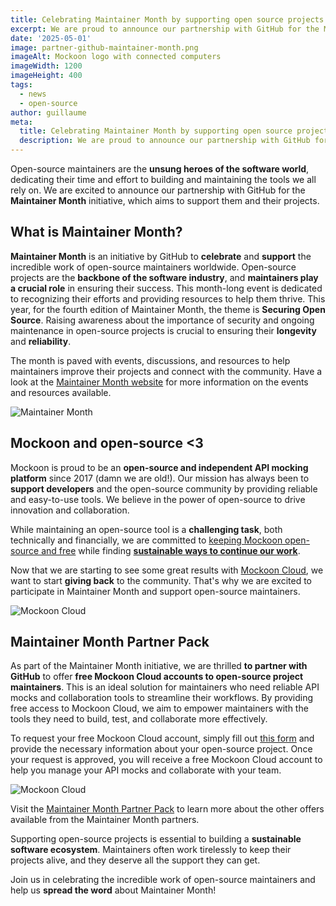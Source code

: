 ```yaml
---
title: Celebrating Maintainer Month by supporting open source projects
excerpt: We are proud to announce our partnership with GitHub for the Maintainer Month initiative, which aims to support open source maintainers and their projects.
date: '2025-05-01'
image: partner-github-maintainer-month.png
imageAlt: Mockoon logo with connected computers
imageWidth: 1200
imageHeight: 400
tags:
  - news
  - open-source
author: guillaume
meta:
  title: Celebrating Maintainer Month by supporting open source projects
  description: We are proud to announce our partnership with GitHub for the Maintainer Month initiative, which aims to support open source maintainers and their projects.
---
```


Open-source maintainers are the **unsung heroes of the software world**, dedicating their time and effort to building and maintaining the tools we all rely on. We are excited to announce our partnership with GitHub for the **Maintainer Month** initiative, which aims to support them and their projects.

## What is Maintainer Month?

**Maintainer Month** is an initiative by GitHub to **celebrate** and **support** the incredible work of open-source maintainers worldwide. Open-source projects are the **backbone of the software industry**, and **maintainers play a crucial role** in ensuring their success. This month-long event is dedicated to recognizing their efforts and providing resources to help them thrive.
This year, for the fourth edition of Maintainer Month, the theme is **Securing Open Source**. Raising awareness about the importance of security and ongoing maintenance in open-source projects is crucial to ensuring their **longevity** and **reliability**.

The month is paved with events, discussions, and resources to help maintainers improve their projects and connect with the community. Have a look at the [Maintainer Month website](https://maintainermonth.github.com/) for more information on the events and resources available.

![Maintainer Month](/images/blog/partner-github-maintainer-month/maintainer-month-meetings.png)

## Mockoon and open-source <3

Mockoon is proud to be an **open-source and independent API mocking platform** since 2017 (damn we are old!). Our mission has always been to **support developers** and the open-source community by providing reliable and easy-to-use tools. We believe in the power of open-source to drive innovation and collaboration.

While maintaining an open-source tool is a **challenging task**, both technically and financially, we are committed to [keeping Mockoon open-source and free](/blog/our-commitment-open-source-community/) while finding [**sustainable ways to continue our work**](/blog/seven-years-2024-retrospective/#mockoon-cloud-and-the-path-to-sustainability).

Now that we are starting to see some great results with [Mockoon Cloud](/cloud/), we want to start **giving back** to the community. That's why we are excited to participate in Maintainer Month and support open-source maintainers.

![Mockoon Cloud](/images/blog/partner-github-maintainer-month/maintainer-month-tools.png)

## Maintainer Month Partner Pack

As part of the Maintainer Month initiative, we are thrilled **to partner with GitHub** to offer **free Mockoon Cloud accounts to open-source project maintainers**. This is an ideal solution for maintainers who need reliable API mocks and collaboration tools to streamline their workflows. By providing free access to Mockoon Cloud, we aim to empower maintainers with the tools they need to build, test, and collaborate more effectively.

To request your free Mockoon Cloud account, simply fill out [this form](/mockoon-cloud-open-source/) and provide the necessary information about your open-source project. Once your request is approved, you will receive a free Mockoon Cloud account to help you manage your API mocks and collaborate with your team.

![Mockoon Cloud](/images/blog/partner-github-maintainer-month/maintainer-month-partner-pack.png)

Visit the [Maintainer Month Partner Pack](https://maintainermonth.github.com/partner-pack) to learn more about the other offers available from the Maintainer Month partners.

Supporting open-source projects is essential to building a **sustainable software ecosystem**. Maintainers often work tirelessly to keep their projects alive, and they deserve all the support they can get.

Join us in celebrating the incredible work of open-source maintainers and help us **spread the word** about Maintainer Month!
